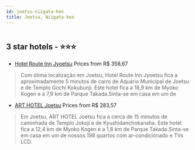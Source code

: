 ```yaml
---
id: joetsu-niigata-ken
title: Joetsu, Niigata-ken
---
```


<center><img src="https://i.travelapi.com/hotels/5000000/4660000/4650400/4650391/b06ce081_z.jpg" alt="" /></center>


##  3 star hotels - ⭐️⭐️⭐️

-    [Hotel Route Inn Jyoetsu](https://www.hurb.com/br/aud/https://www.hurb.com/br/hotels/joetsu/hotel-route-inn-jyoetsu-HT-DJ8P?cmp=18055) Prices from R$ 358,67
   > Com ótima localização em Joetsu, Hotel Route Inn Jyoetsu fica a aproximadamente 5 minutos de carro de Aquário Municipal de Joetsu e de Templo Gochi Kokubunji.  Este hotel fica a 18,9 km de Myoko Kogen e a 7,9 km de Parque Takada.Sinta-se em casa em um de 
-    [ART HOTEL Joetsu](https://www.hurb.com/br/aud/https://www.hurb.com/br/hotels/joetsu/art-hotel-joetsu-HT-NCD0?cmp=18055) Prices from R$ 283,57
   > Em Joetsu, ART HOTEL Joetsu fica a cerca de 15 minutos de caminhada de Templo Jokoji e de Kyushidanchokansha.  Este hotel fica a 12,4 km de Myoko Kogen e a 1,8 km de Parque Takada.Sinta-se em casa em um de nossos 198 quartos com ar-condicionado e TVs LCD.
